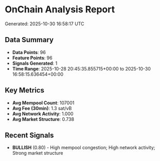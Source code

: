 # OnChain Analysis Report
Generated: 2025-10-30 16:58:17 UTC

## Data Summary
- **Data Points**: 96
- **Feature Points**: 96
- **Signals Generated**: 1
- **Time Range**: 2025-10-28 20:45:35.855715+00:00 to 2025-10-30 16:58:15.636454+00:00

## Key Metrics
- **Avg Mempool Count**: 107001
- **Avg Fee (30min)**: 1.3 sat/vB
- **Avg Network Activity**: 1.000
- **Avg Market Structure**: 0.738

## Recent Signals
- **BULLISH** (0.80) - High mempool congestion; High network activity; Strong market structure
